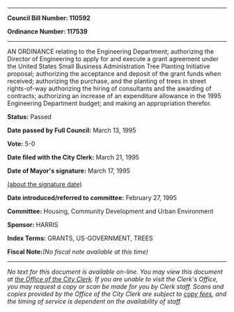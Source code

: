 

********

**Council Bill Number: 110592**
   
**Ordinance Number: 117539**
********

 AN ORDINANCE relating to the Engineering Department; authorizing the Director of Engineering to apply for and execute a grant agreement under the United States Small Business Administration Tree Planting Initiative proposal; authorizing the acceptance and deposit of the grant funds when received; authorizing the purchase, and the planting of trees in street rights-of-way authorizing the hiring of consultants and the awarding of contracts; authorizing an increase of an expenditure allowance in the 1995 Engineering Department budget; and making an appropriation therefor.

**Status:** Passed
   
**Date passed by Full Council:** March 13, 1995
   
**Vote:** 5-0
   
**Date filed with the City Clerk:** March 21, 1995
   
**Date of Mayor's signature:** March 17, 1995
   
[(about the signature date)](/~public/approvaldate.htm)
   
   
   
**Date introduced/referred to committee:** February 27, 1995
   
**Committee:** Housing, Community Development and Urban Environment
   
**Sponsor:** HARRIS
   
   
**Index Terms:** GRANTS, US-GOVERNMENT, TREES

**Fiscal Note:**_(No fiscal note available at this time)_
********

_No text for this document is available on-line. You may view this document at [the Office of the City Clerk](http://www.seattle.gov/leg/clerk/contactUs.htm). If you are unable to visit the Clerk's Office, you may request a copy or scan be made for you by Clerk staff. Scans and copies provided by the Office of the City Clerk are subject to [copy fees](http://clerk.seattle.gov/~public/clerkfees.htm), and the timing of service is dependent on the availability of staff._

